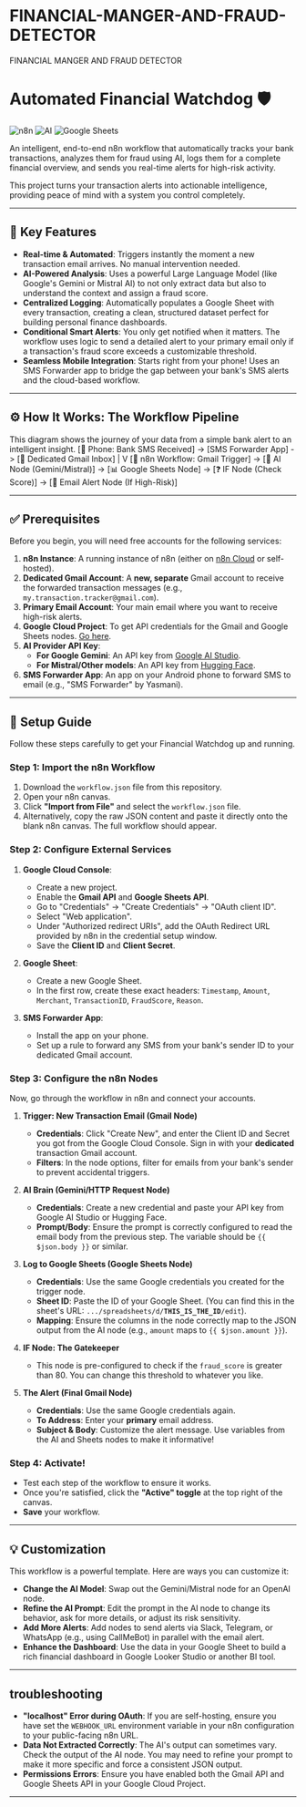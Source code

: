 # FINANCIAL-MANGER-AND-FRAUD-DETECTOR
FINANCIAL MANGER AND FRAUD  DETECTOR
# Automated Financial Watchdog 🛡️

![n8n](https://img.shields.io/badge/n8n-Workflow_Automation-7722FF?style=for-the-badge)
![AI](https://img.shields.io/badge/AI_Powered-Gemini_/_Mistral-4285F4?style=for-the-badge)
![Google Sheets](https://img.shields.io/badge/Google_Sheets-Logging-34A853?style=for-the-badge)


An intelligent, end-to-end n8n workflow that automatically tracks your bank transactions, analyzes them for fraud using AI, logs them for a complete financial overview, and sends you real-time alerts for high-risk activity.

This project turns your transaction alerts into actionable intelligence, providing peace of mind with a system you control completely.

---

## 🌟 Key Features

-   **Real-time & Automated**: Triggers instantly the moment a new transaction email arrives. No manual intervention needed.
-   **AI-Powered Analysis**: Uses a powerful Large Language Model (like Google's Gemini or Mistral AI) to not only extract data but also to understand the context and assign a fraud score.
-   **Centralized Logging**: Automatically populates a Google Sheet with every transaction, creating a clean, structured dataset perfect for building personal finance dashboards.
-   **Conditional Smart Alerts**: You only get notified when it matters. The workflow uses logic to send a detailed alert to your primary email only if a transaction's fraud score exceeds a customizable threshold.
-   **Seamless Mobile Integration**: Starts right from your phone! Uses an SMS Forwarder app to bridge the gap between your bank's SMS alerts and the cloud-based workflow.

---

## ⚙️ How It Works: The Workflow Pipeline

This diagram shows the journey of your data from a simple bank alert to an intelligent insight.
[📱 Phone: Bank SMS Received] -> [SMS Forwarder App] -> [📧 Dedicated Gmail Inbox]
|
V
[🤖 n8n Workflow: Gmail Trigger] -> [🧠 AI Node (Gemini/Mistral)] -> [📊 Google Sheets Node] -> [❓ IF Node (Check Score)] -> [🚨 Email Alert Node (If High-Risk)]


---

## ✅ Prerequisites

Before you begin, you will need free accounts for the following services:

1.  **n8n Instance**: A running instance of n8n (either on [n8n Cloud](https://n8n.io/) or self-hosted).
2.  **Dedicated Gmail Account**: A **new, separate** Gmail account to receive the forwarded transaction messages (e.g., `my.transaction.tracker@gmail.com`).
3.  **Primary Email Account**: Your main email where you want to receive high-risk alerts.
4.  **Google Cloud Project**: To get API credentials for the Gmail and Google Sheets nodes. [Go here](https://console.cloud.google.com/).
5.  **AI Provider API Key**:
    -   **For Google Gemini**: An API key from [Google AI Studio](https://aistudio.google.com/app/apikey).
    -   **For Mistral/Other models**: An API key from [Hugging Face](https://huggingface.co/settings/tokens).
6.  **SMS Forwarder App**: An app on your Android phone to forward SMS to email (e.g., "SMS Forwarder" by Yasmani).

---

## 🚀 Setup Guide

Follow these steps carefully to get your Financial Watchdog up and running.

### Step 1: Import the n8n Workflow

1.  Download the `workflow.json` file from this repository.
2.  Open your n8n canvas.
3.  Click **"Import from File"** and select the `workflow.json` file.
4.  Alternatively, copy the raw JSON content and paste it directly onto the blank n8n canvas. The full workflow should appear.

### Step 2: Configure External Services

1.  **Google Cloud Console**:
    -   Create a new project.
    -   Enable the **Gmail API** and **Google Sheets API**.
    -   Go to "Credentials" -> "Create Credentials" -> "OAuth client ID".
    -   Select "Web application".
    -   Under "Authorized redirect URIs", add the OAuth Redirect URL provided by n8n in the credential setup window.
    -   Save the **Client ID** and **Client Secret**.

2.  **Google Sheet**:
    -   Create a new Google Sheet.
    -   In the first row, create these exact headers: `Timestamp`, `Amount`, `Merchant`, `TransactionID`, `FraudScore`, `Reason`.

3.  **SMS Forwarder App**:
    -   Install the app on your phone.
    -   Set up a rule to forward any SMS from your bank's sender ID to your dedicated Gmail account.

### Step 3: Configure the n8n Nodes

Now, go through the workflow in n8n and connect your accounts.

1.  **Trigger: New Transaction Email (Gmail Node)**
    -   **Credentials**: Click "Create New", and enter the Client ID and Secret you got from the Google Cloud Console. Sign in with your **dedicated** transaction Gmail account.
    -   **Filters**: In the node options, filter for emails from your bank's sender to prevent accidental triggers.

2.  **AI Brain (Gemini/HTTP Request Node)**
    -   **Credentials**: Create a new credential and paste your API key from Google AI Studio or Hugging Face.
    -   **Prompt/Body**: Ensure the prompt is correctly configured to read the email body from the previous step. The variable should be `{{ $json.body }}` or similar.

3.  **Log to Google Sheets (Google Sheets Node)**
    -   **Credentials**: Use the same Google credentials you created for the trigger node.
    -   **Sheet ID**: Paste the ID of your Google Sheet. (You can find this in the sheet's URL: `.../spreadsheets/d/`**`THIS_IS_THE_ID`**`/edit`).
    -   **Mapping**: Ensure the columns in the node correctly map to the JSON output from the AI node (e.g., `amount` maps to `{{ $json.amount }}`).

4.  **IF Node: The Gatekeeper**
    -   This node is pre-configured to check if the `fraud_score` is greater than 80. You can change this threshold to whatever you like.

5.  **The Alert (Final Gmail Node)**
    -   **Credentials**: Use the same Google credentials again.
    -   **To Address**: Enter your **primary** email address.
    -   **Subject & Body**: Customize the alert message. Use variables from the AI and Sheets nodes to make it informative!

### Step 4: Activate!

-   Test each step of the workflow to ensure it works.
-   Once you're satisfied, click the **"Active" toggle** at the top right of the canvas.
-   **Save** your workflow.

---

## 💡 Customization

This workflow is a powerful template. Here are ways you can customize it:

-   **Change the AI Model**: Swap out the Gemini/Mistral node for an OpenAI node.
-   **Refine the AI Prompt**: Edit the prompt in the AI node to change its behavior, ask for more details, or adjust its risk sensitivity.
-   **Add More Alerts**: Add nodes to send alerts via Slack, Telegram, or WhatsApp (e.g., using CallMeBot) in parallel with the email alert.
-   **Enhance the Dashboard**: Use the data in your Google Sheet to build a rich financial dashboard in Google Looker Studio or another BI tool.

---

## troubleshooting

-   **"localhost" Error during OAuth**: If you are self-hosting, ensure you have set the `WEBHOOK_URL` environment variable in your n8n configuration to your public-facing n8n URL.
-   **Data Not Extracted Correctly**: The AI's output can sometimes vary. Check the output of the AI node. You may need to refine your prompt to make it more specific and force a consistent JSON output.
-   **Permissions Errors**: Ensure you have enabled both the Gmail API and Google Sheets API in your Google Cloud Project.

---


